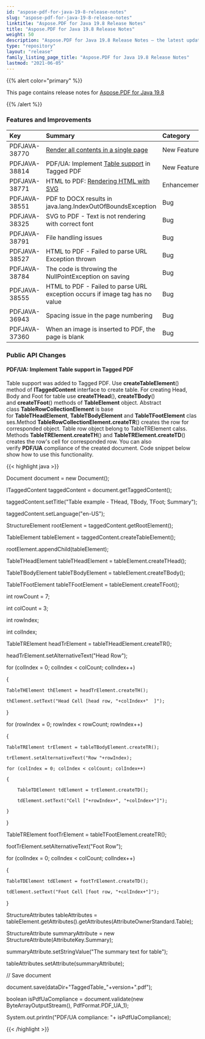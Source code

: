 ```yaml
---
id: "aspose-pdf-for-java-19-8-release-notes"
slug: "aspose-pdf-for-java-19-8-release-notes"
linktitle: "Aspose.PDF for Java 19.8 Release Notes"
title: "Aspose.PDF for Java 19.8 Release Notes"
weight: 50
description: "Aspose.PDF for Java 19.8 Release Notes – the latest updates and fixes."
type: "repository"
layout: "release"
family_listing_page_title: "Aspose.PDF for Java 19.8 Release Notes"
lastmod: "2021-06-05"
---
```


{{% alert color="primary" %}}

This page contains release notes for [Aspose.PDF for Java 19.8](https://releases.aspose.com/java/repo/com/aspose/aspose-pdf/19.8/)

{{% /alert %}}
### **Features and Improvements**

|**Key**|**Summary**|**Category**|
| :- | :- | :- |
|PDFJAVA-38770|[Render all contents in a single page](https://docs.aspose.com/pdf/java/convert-html-to-pdf/#converthtmltopdf-renderingcontenttosinglepage)|New Feature|
|PDFJAVA-38814|PDF/UA: Implement [Table support](https://docs.aspose.com/pdf/java/working-with-table-in-tagged-pdfs/) in Tagged PDF|New Feature|
|PDFJAVA-38771|HTML to PDF: [Rendering HTML with SVG](https://docs.aspose.com/pdf/java/convert-html-to-pdf/#converthtmltopdf-renderhtmlwithsvgdata)|Enhancement|
|PDFJAVA-38551|PDF to DOCX results in java.lang.IndexOutOfBoundsException|Bug|
|PDFJAVA-38325|SVG to PDF - Text is not rendering with correct font|Bug|
|PDFJAVA-38791|File handling issues|Bug|
|PDFJAVA-38527|HTML to PDF - Failed to parse URL Exception thrown|Bug|
|PDFJAVA-38784|The code is throwing the NullPointException on saving|Bug|
|PDFJAVA-38555|HTML to PDF - Failed to parse URL exception occurs if image tag has no value|Bug|
|PDFJAVA-36943|Spacing issue in the page numbering|Bug|
|PDFJAVA-37360|When an image is inserted to PDF, the page is blank|Bug|
### **Public API Changes**
#### **PDF/UA: Implement Table support in Tagged PDF**


Table support was added to Tagged PDF. Use **createTableElement**() method of **ITaggedContent** interface to create table. For creating Head, Body and Foot for table use **createTHead**(), **createTBody**() and **createTFoot**() methods of **TableElement** object. Abstract class **TableRowCollectionElement** is base for **TableTHeadElement**, **TableTBodyElement** and **TableTFootElement** classes.Method **TableRowCollectionElement.createTR**() creates the row for corresponded object. Table row object belong to TableTRElement calss. Methods **TableTRElement.createTH**() and **TableTRElement.createTD**() creates the row's cell for corresponded row. You can also verify **PDF/UA** compliance of the created document. Code snippet below show how to use this functionality.

{{< highlight java >}}

 Document document = new Document();

ITaggedContent taggedContent = document.getTaggedContent();

taggedContent.setTitle("Table example - THead, TBody, TFoot; Summary");

taggedContent.setLanguage("en-US");

StructureElement rootElement = taggedContent.getRootElement();

TableElement tableElement = taggedContent.createTableElement();

rootElement.appendChild(tableElement);

TableTHeadElement tableTHeadElement = tableElement.createTHead();

TableTBodyElement tableTBodyElement = tableElement.createTBody();

TableTFootElement tableTFootElement = tableElement.createTFoot();

int rowCount = 7;

int colCount = 3;

int rowIndex;

int colIndex;

TableTRElement headTrElement = tableTHeadElement.createTR();

headTrElement.setAlternativeText("Head Row");

for (colIndex = 0; colIndex < colCount; colIndex++)

{

    TableTHElement thElement = headTrElement.createTH();

    thElement.setText("Head Cell [head row, "+colIndex+"  ]");

}

for (rowIndex = 0; rowIndex < rowCount; rowIndex++)

{

    TableTRElement trElement = tableTBodyElement.createTR();

    trElement.setAlternativeText("Row "+rowIndex);

    for (colIndex = 0; colIndex < colCount; colIndex++)

    {

        TableTDElement tdElement = trElement.createTD();

        tdElement.setText("Cell ["+rowIndex+", "+colIndex+"]");

    }

}

TableTRElement footTrElement = tableTFootElement.createTR();

footTrElement.setAlternativeText("Foot Row");

for (colIndex = 0; colIndex < colCount; colIndex++)

{

    TableTDElement tdElement = footTrElement.createTD();

    tdElement.setText("Foot Cell [foot row, "+colIndex+"]");

}

StructureAttributes tableAttributes = tableElement.getAttributes().getAttributes(AttributeOwnerStandard.Table);

StructureAttribute summaryAttribute = new StructureAttribute(AttributeKey.Summary);

summaryAttribute.setStringValue("The summary text for table");

tableAttributes.setAttribute(summaryAttribute);

// Save document

document.save(dataDir+"TaggedTable_"+version+".pdf");

boolean isPdfUaCompliance = document.validate(new ByteArrayOutputStream(), PdfFormat.PDF_UA_1);

System.out.println("PDF/UA compliance: "+ isPdfUaCompliance);

{{< /highlight >}}
